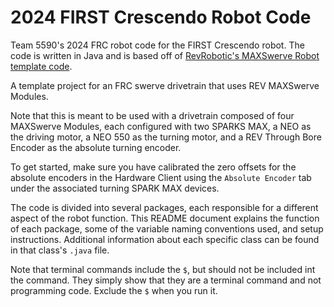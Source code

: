 # 2024 FIRST Crescendo Robot Code

Team 5590's 2024 FRC robot code for the FIRST Crescendo robot. The code is written in Java and is based off of [RevRobotic's MAXSwerve Robot template code](https://github.com/REVrobotics/MAXSwerve-Java-Template).

A template project for an FRC swerve drivetrain that uses REV MAXSwerve Modules.

Note that this is meant to be used with a drivetrain composed of four MAXSwerve Modules, each configured with two SPARKS MAX, a NEO as the driving motor, a NEO 550 as the turning motor, and a REV Through Bore Encoder as the absolute turning encoder.

To get started, make sure you have calibrated the zero offsets for the absolute encoders in the Hardware Client using the `Absolute Encoder` tab under the associated turning SPARK MAX devices.

The code is divided into several packages, each responsible for a different aspect of the robot function. This README document explains the function of each package, some of the variable naming conventions used, and setup instructions. Additional information about each specific class can be found in that class's `.java` file.

Note that terminal commands include the `$`, but should not be included int the command. They simply show that they are a terminal command and not programming code. Exclude the `$` when you run it.
